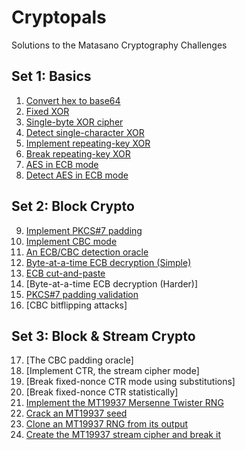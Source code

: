 # Cryptopals

Solutions to the Matasano Cryptography Challenges



## Set 1: Basics

1. [Convert hex to base64](/solutions/challenge1.py)
2. [Fixed XOR](/solutions/challenge2.py)
3. [Single-byte XOR cipher](/solutions/challenge3.py)
4. [Detect single-character XOR](/solutions/challenge4.py)
5. [Implement repeating-key XOR](/solutions/challenge5.py)
6. [Break repeating-key XOR](/solutions/challenge6.py)
7. [AES in ECB mode](/solutions/challenge7.py)
8. [Detect AES in ECB mode](/solutions/challenge8.py)



## Set 2: Block Crypto

9. [Implement PKCS#7 padding](/solutions/challenge9.py)
10. [Implement CBC mode](/solutions/challenge10.py)
11. [An ECB/CBC detection oracle](/solutions/challenge11.py)
12. [Byte-at-a-time ECB decryption (Simple)](/solutions/challenge12.py)
13. [ECB cut-and-paste](/solutions/challenge13.py)
14. [Byte-at-a-time ECB decryption (Harder)]
15. [PKCS#7 padding validation](/solutions/challenge15.py)
16. [CBC bitflipping attacks]



## Set 3: Block & Stream Crypto

17. [The CBC padding oracle]
18. [Implement CTR, the stream cipher mode]
19. [Break fixed-nonce CTR mode using substitutions]
20. [Break fixed-nonce CTR statistically]
21. [Implement the MT19937 Mersenne Twister RNG](https://github.com/anneouyang/MT19937)
22. [Crack an MT19937 seed](https://github.com/anneouyang/MT19937)
23. [Clone an MT19937 RNG from its output](https://github.com/anneouyang/MT19937)
24. [Create the MT19937 stream cipher and break it](https://github.com/anneouyang/MT19937)



